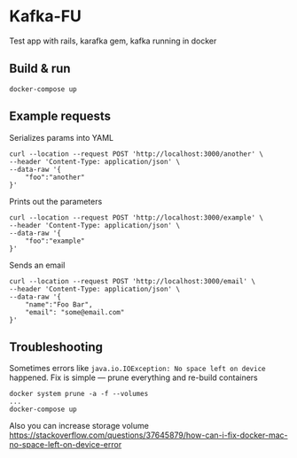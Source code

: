 # Kafka-FU

Test app with rails, karafka gem, kafka running in docker

## Build & run

```
docker-compose up
```

## Example requests
Serializes params into YAML

```
curl --location --request POST 'http://localhost:3000/another' \
--header 'Content-Type: application/json' \
--data-raw '{
    "foo":"another"
}'
```

Prints out the parameters

```
curl --location --request POST 'http://localhost:3000/example' \
--header 'Content-Type: application/json' \
--data-raw '{
    "foo":"example"
}'
```

Sends an email

```
curl --location --request POST 'http://localhost:3000/email' \
--header 'Content-Type: application/json' \
--data-raw '{
    "name":"Foo Bar",
    "email": "some@email.com"
}'
```


## Troubleshooting
Sometimes errors like `java.io.IOException: No space left on device` happened.
Fix is simple — prune everything and re-build containers

```
docker system prune -a -f --volumes
...
docker-compose up
```
Also you can increase storage volume https://stackoverflow.com/questions/37645879/how-can-i-fix-docker-mac-no-space-left-on-device-error



